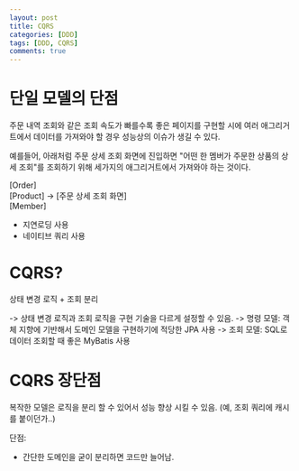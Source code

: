 ```yaml
---
layout: post
title: CQRS
categories: [DDD]
tags: [DDD, CQRS]
comments: true
---
```

# 단일 모델의 단점
주문 내역 조회와 같은 조회 속도가 빠를수록 좋은 페이지를 구현할 시에 여러 애그리거트에서 데이터를 가져와야 할 경우 성능상의 이슈가 생길 수 있다.

예를들어, 아래처럼 주문 상세 조회 화면에 진입하면 "어떤 한 멤버가 주문한 상품의 상세 조회"를 조회하기 위해 세가지의 애그리거트에서 가져와야 하는 것이다.

[Order]<br/>
[Product]   ->   [주문 상세 조회 화면]<br/>
[Member]<br/>

- 지연로딩 사용
- 네이티브 쿼리 사용

# CQRS?
상태 변경 로직 + 조회 분리

-> 상태 변경 로직과 조회 로직을 구현 기술을 다르게 설정할 수 있음.
-> 명령 모델: 객체 지향에 기반해서 도메인 모델을 구현하기에 적당한 JPA 사용
-> 조회 모델: SQL로 데이터 조회할 때 좋은 MyBatis 사용


# CQRS 장단점
복작한 모델은 로직을 분리 할 수 있어서 성능 향상 시킬 수 있음. (예, 조회 쿼리에 캐시를 붙이던가..)

단점:
- 간단한 도메인을 굳이 분리하면 코드만 늘어남.
